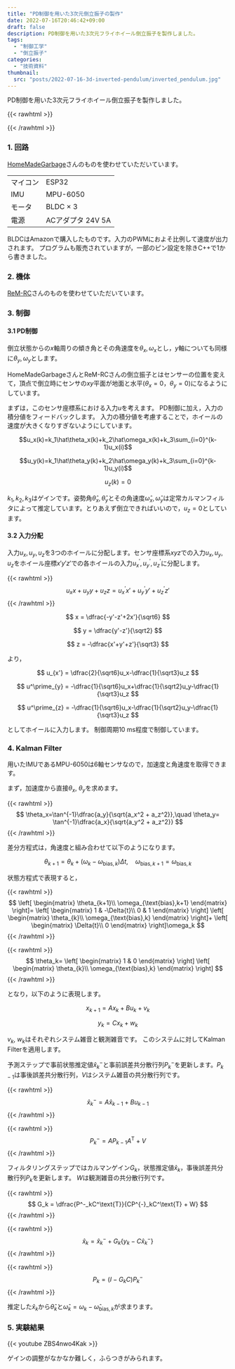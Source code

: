 ```yaml
---
title: "PD制御を用いた3次元倒立振子の製作"
date: 2022-07-16T20:46:42+09:00
draft: false
description: PD制御を用いた3次元フライホイール倒立振子を製作しました。
tags:
  - "制御工学"
  - "倒立振子"
categories:
  - "技術資料"
thumbnail:
  src: "posts/2022-07-16-3d-inverted-pendulum/inverted_pendulum.jpg"
---
```


PD制御を用いた3次元フライホイール倒立振子を製作しました。

<!--more-->

{{< rawhtml >}}
<script src="https://cdnjs.cloudflare.com/ajax/libs/mathjax/2.7.4/MathJax.js?config=TeX-AMS-MML_HTMLorMML"></script>
<script type="text/x-mathjax-config">
    MathJax.Hub.Config({tex2jax: {inlineMath: [['$','$'], ['\\(','\\)']]}});
</script>
{{< /rawhtml >}}

### 1. 回路
[HomeMadeGarbage](https://shop.homemadegarbage.com/product-category/hmg/)さんのものを使わせていただいています。

|    |       |
| ---- |----|
|  マイコン  | ESP32 |
|  IMU  |  MPU-6050 |
|  モータ |   BLDC × 3　|
|  電源  |  ACアダプタ 24V 5A  |

BLDCはAmazonで購入したものです。入力のPWMにおよそ比例して速度が出力されます。
プログラムも販売されていますが，一部のピン設定を除きC++で1から書きました。

### 2. 機体
[ReM-RC](https://www.youtube.com/watch?v=AJQZFHJzwt4&list=LL&index=10&t=263s)さんのものを使わせていただいています。

### 3. 制御
#### 3.1 PD制御
倒立状態からの$x$軸周りの傾き角とその角速度を$\theta_x,\omega_x$とし，$y$軸についても同様に$\theta_y,\omega_y$とします。

HomeMadeGarbageさんとReM-RCさんの倒立振子とはセンサーの位置を変えて，頂点で倒立時にセンサの$xy$平面が地面と水平($\theta_x=0$，$\theta_y=0$)になるようにしています。

まずは，このセンサ座標系における入力$u$を考えます。
PD制御に加え，入力の積分値をフィードバックします。
入力の積分値を考慮することで，ホイールの速度が大きくなりすぎないようにしています。

$$u_x(k)=k_1\hat\theta_x(k)+k_2\hat\omega_x(k)+k_3\sum_{i=0}^{k-1}u_x(i)$$

$$u_y(k)=k_1\hat\theta_y(k)+k_2\hat\omega_y(k)+k_3\sum_{i=0}^{k-1}u_y(i)$$

$$u_z(k) = 0$$

$k_1,k_2,k_3$はゲインです。姿勢角$\hat\theta_x,\hat\theta_y$とその角速度$\hat\omega_x,\hat\omega_y$は定常カルマンフィルタによって推定しています。とりあえず倒立できればいいので，$u_z=0$としています。

#### 3.2 入力分配
入力$u_x,u_y,u_z$を3つのホイールに分配します。センサ座標系$xyz$での入力$u_x,u_y,u_z$をホイール座標$x'y'z'$での各ホイールの入力$u^\prime_{x},u^\prime_{y},u^\prime_{z}$に分配します。

{{< rawhtml >}}
$$
u_xx+u_yy+u_zz=u^\prime_{x}x'+u^\prime_{y}y'+u^\prime_{z}z'
$$
{{< /rawhtml >}}

$$
x = \dfrac{-y'-z'+2x'}{\sqrt6}
$$

$$
y = \dfrac{y'-z'}{\sqrt2}
$$

$$
z = -\dfrac{x'+y'+z'}{\sqrt3}
$$

より，

$$
u_{x'} = \dfrac{2}{\sqrt6}u_x-\dfrac{1}{\sqrt3}u_z
$$

$$
u^\prime_{y} = -\dfrac{1}{\sqrt6}u_x+\dfrac{1}{\sqrt2}u_y-\dfrac{1}{\sqrt3}u_z
$$

$$
u^\prime_{z} = -\dfrac{1}{\sqrt6}u_x-\dfrac{1}{\sqrt2}u_y-\dfrac{1}{\sqrt3}u_z
$$

としてホイールに入力します。
制御周期$10\ \text{ms}$程度で制御しています。

### 4. Kalman Filter
用いたIMUであるMPU-6050は6軸センサなので，加速度と角速度を取得できます。

まず，加速度から直接$\theta_x,\ \theta_y$を求めます。

{{< rawhtml >}}
$$
\theta_x=\tan^{-1}\dfrac{a_y}{\sqrt{a_x^2 + a_z^2}},\quad \theta_y= \tan^{-1}\dfrac{a_x}{\sqrt{a_y^2 + a_z^2}}
$$
{{< /rawhtml >}}

差分方程式は，角速度と組み合わせて以下のようになります。

$$
\theta_{k+1}=\theta_k+(\omega_k-\omega_{\text{bias},k})\Delta{t},\quad \omega_{\text{bias},k+1}=\omega_{\text{bias},k}
$$

状態方程式で表現すると，

{{< rawhtml >}}
$$
\left[
\begin{matrix}
    \theta_{k+1}\\
    \omega_{\text{bias},k+1}
\end{matrix}
\right]=
\left[
\begin{matrix}
    1 & -\Delta{t}\\
    0 & 1
\end{matrix}
\right]
\left[
\begin{matrix}
    \theta_{k}\\
    \omega_{\text{bias},k}
\end{matrix}
\right]+
\left[
\begin{matrix}
    \Delta{t}\\
    0
\end{matrix}
\right]\omega_k
$$
{{< /rawhtml >}}

{{< rawhtml >}}
$$
\theta_k=
\left[
\begin{matrix}
    1 & 0
\end{matrix}
\right]
\left[
\begin{matrix}
    \theta_{k}\\
    \omega_{\text{bias},k}
\end{matrix}
\right]
$$
{{< /rawhtml >}}

となり，以下のように表現します。

$$
x_{k+1}=Ax_k+Bu_k+v_k
$$

$$
y_k=Cx_k+w_k
$$

$v_k,\ w_k$はそれぞれシステム雑音と観測雑音です。
このシステムに対してKalman Filterを適用します。

予測ステップで事前状態推定値$\hat x_{k}^-$と事前誤差共分散行列$P_k^{-}$を更新します。$P_{k-1}$は事後誤差共分散行列，$V$はシステム雑音の共分散行列です。

{{< rawhtml >}}
$$
\hat x_{k}^- = A\hat x_{k-1}+Bu_{k-1}
$$
{{< /rawhtml >}}

{{< rawhtml >}}
$$ 
P^{-}_k = AP_{k-1}A^\text{T}+V
$$
{{< /rawhtml >}}

フィルタリングステップではカルマンゲイン$G_k$，状態推定値$\hat x_k$，事後誤差共分散行列$P_k$を更新します。
$W$は観測雑音の共分散行列です。

{{< rawhtml >}}
$$
G_k = \dfrac{P^-_kC^\text{T}}{CP^{-}_kC^\text{T} + W}
$$
{{< /rawhtml >}}

{{< rawhtml >}}
$$
\hat x_k = \hat x_{k}^- + G_k\{y_k - C\hat x_{k}^-\}
$$
{{< /rawhtml >}}

{{< rawhtml >}}
$$
P_k = (I - G_kC)P^-_k
$$
{{< /rawhtml >}}

推定した$\hat x_k$から$\hat\theta_k$と$\hat\omega_k=\omega_k-\hat\omega_{\text{bias},k}$が求まります。

### 5. 実験結果
{{< youtube ZBS4nwo4Kak >}}

ゲインの調整がなかなか難しく，ふらつきがみられます。
<!-- $z$軸周りの入力$u_z$を制御に加えるのも，ふらつきを収える方法だと考えています。 -->

